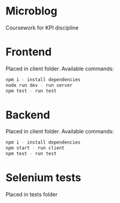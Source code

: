 # Microblog
Coursework for KPI discipline

# Frontend
Placed in client folder. Available commands:
```bash
npm i - install dependencies
node run dev - run server
npm test - run test
```

# Backend
Placed in client folder. Available commands:
```bash
npm i - install dependencies
npm start - run client
npm test - run test
```

# Selenium tests
Placed in tests folder
